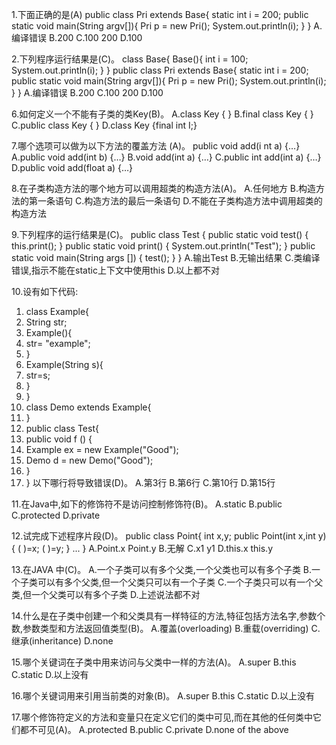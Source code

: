 1.下面正确的是(A)
public class Pri extends Base{
	static int i = 200;
	public static void main(String argv[]){
		Pri p = new Pri();
		System.out.println(i);
	}
}
A.编译错误
B.200
C.100 200
D.100

2.下列程序运行结果是(C)。
class Base{
	Base(){
		int i = 100;
		System.out.println(i);
	}
}
public class Pri extends Base{
	static int i = 200;
	public static void main(String argv[]){
		Pri p = new Pri();
		System.out.println(i);
	}
}
A.编译错误
B.200
C.100 200
D.100

6.如何定义一个不能有子类的类Key(B)。
A.class Key { }
B.final class Key { }
C.public class Key { }
D.class Key {final int I;}

7.哪个选项可以做为以下方法的覆盖方法 (A)。
public void add(i nt a) {…}
A.public void add(int b) {…}
B.void add(int a) {…}
C.public int add(int a) {…}
D.public void add(float a) {…}

8.在子类构造方法的哪个地方可以调用超类的构造方法(A)。
A.任何地方
B.构造方法的第一条语句
C.构造方法的最后一条语句
D.不能在子类构造方法中调用超类的构造方法

9.下列程序的运行结果是(C)。
public class Test {
	public static void test() {
		this.print();
}
	public static void print() {
		System.out.println("Test");
}
	public static void main(String args []) {
		test();
	}
}
A.输出Test
B.无输出结果
C.类编译错误,指示不能在static上下文中使用this
D.以上都不对

10.设有如下代码:
1. class Example{
2. String str;
3. Example(){
4. str= "example";
5. }
6. Example(String s){
7. str=s;
8. }
9. }
10. class Demo extends Example{
11. }
12. public class Test{
13. public void f () {
14. Example ex = new Example("Good");
15. Demo d = new Demo("Good");
16. }
17. }
以下哪行将导致错误(D)。
A.第3行
B.第6行
C.第10行
D.第15行

11.在Java中,如下的修饰符不是访问控制修饰符(B)。
A.static
B.public
C.protected
D.private

12.试完成下述程序片段(D)。
public class Point{
  int x,y;
  public Point(int x,int y){
  ( )=x;
  ( )=y;
}
...
}
A.Point.x Point.y
B.无解
C.x1 y1
D.this.x this.y

13.在JAVA 中(C)。
A.一个子类可以有多个父类,一个父类也可以有多个子类
B.一个子类可以有多个父类,但一个父类只可以有一个子类
C.一个子类只可以有一个父类,但一个父类可以有多个子类
D.上述说法都不对

14.什么是在子类中创建一个和父类具有一样特征的方法,特征包括方法名字,参数个数,参数类型和方法返回值类型(B)。
A.覆盖(overloading)
B.重载(overriding)
C.继承(inheritance)
D.none

15.哪个关键词在子类中用来访问与父类中一样的方法(A)。
A.super
B.this
C.static
D.以上没有

16.哪个关键词用来引用当前类的对象(B)。
A.super
B.this
C.static
D.以上没有

17.哪个修饰符定义的方法和变量只在定义它们的类中可见,而在其他的任何类中它们都不可见(A)。
A.protected
B.public
C.private
D.none of the above